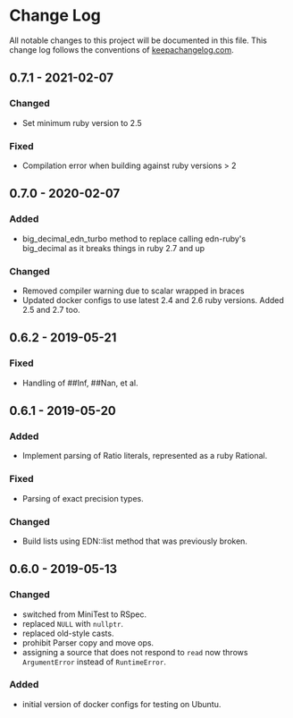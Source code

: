 # Change Log
All notable changes to this project will be documented in this file. This change log follows the conventions of [keepachangelog.com](http://keepachangelog.com/).

## 0.7.1 - 2021-02-07
### Changed
- Set minimum ruby version to 2.5

### Fixed
- Compilation error when building against ruby versions > 2

## 0.7.0 - 2020-02-07
### Added
- big_decimal_edn_turbo method to replace calling edn-ruby's
  big_decimal as it breaks things in ruby 2.7 and up

### Changed
- Removed compiler warning due to scalar wrapped in braces
- Updated docker configs to use latest 2.4 and 2.6 ruby
  versions. Added 2.5 and 2.7 too.

## 0.6.2 - 2019-05-21
### Fixed
- Handling of ##Inf, ##Nan, et al.

## 0.6.1 - 2019-05-20
### Added
- Implement parsing of Ratio literals, represented as a ruby Rational.

### Fixed
- Parsing of exact precision types.

### Changed
- Build lists using EDN::list method that was previously broken.


## 0.6.0 - 2019-05-13
### Changed
- switched from MiniTest to RSpec.
- replaced `NULL` with `nullptr`.
- replaced old-style casts.
- prohibit Parser copy and move ops.
- assigning a source that does not respond to `read` now throws
  `ArgumentError` instead of `RuntimeError`.

### Added
- initial version of docker configs for testing on Ubuntu.

[Unreleased]: https://github.com/edporras/edn_turbo/-/compare/0.7.1...main
[0.7.1]: https://github.com/edporras/edn_turbo/-/compare/0.7.0...0.7.1
[0.7.0]: https://github.com/edporras/edn_turbo/-/compare/0.6.2...0.7.0
[0.6.2]: https://github.com/edporras/edn_turbo/-/compare/0.6.1...0.6.2
[0.6.1]: https://github.com/edporras/edn_turbo/-/compare/0.6.0...0.6.1
[0.6.0]: https://github.com/edporras/edn_turbo/-/compare/0.5.7...0.6.0
